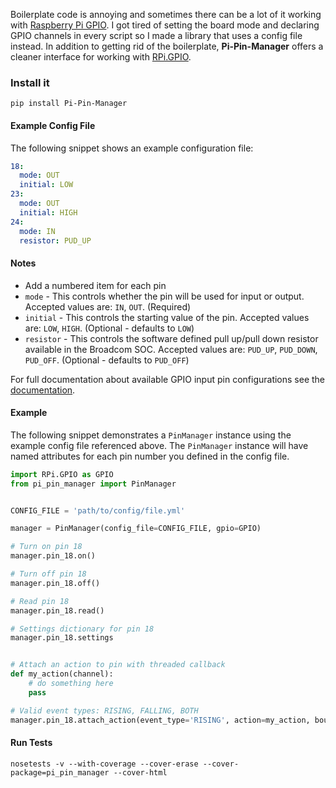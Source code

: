 Boilerplate code is annoying and sometimes there can be a lot of it working with [Raspberry Pi GPIO](https://pypi.python.org/pypi/RPi.GPIO). I got tired of setting the board mode and declaring GPIO channels in every script so I made a library that uses a config file instead. In addition to getting rid of the boilerplate, **Pi-Pin-Manager** offers a cleaner interface for working with [RPi.GPIO](https://pypi.python.org/pypi/RPi.GPIO).


### Install it

```
pip install Pi-Pin-Manager
```

#### Example Config File

The following snippet shows an example configuration file:

```yaml
18:
  mode: OUT
  initial: LOW
23:
  mode: OUT
  initial: HIGH
24:  
  mode: IN
  resistor: PUD_UP
```


#### Notes

* Add a numbered item for each pin
* `mode` - This controls whether the pin will be used for input or output. Accepted values are: `IN`, `OUT`. (Required)
* `initial` - This controls the starting value of the pin. Accepted values are: `LOW`, `HIGH`. (Optional - defaults to `LOW`)
* `resistor` - This controls the software defined pull up/pull down resistor available in the Broadcom SOC. Accepted values are: `PUD_UP`, `PUD_DOWN`, `PUD_OFF`. (Optional - defaults to `PUD_OFF`)

For full documentation about available GPIO input pin configurations see the [documentation](http://sourceforge.net/p/raspberry-gpio-python/wiki/Examples/).


#### Example

The following snippet demonstrates a `PinManager` instance using the example config file referenced above. The `PinManager` instance will have named attributes for each pin number you defined in the config file.

```python
import RPi.GPIO as GPIO
from pi_pin_manager import PinManager


CONFIG_FILE = 'path/to/config/file.yml'

manager = PinManager(config_file=CONFIG_FILE, gpio=GPIO)

# Turn on pin 18
manager.pin_18.on()

# Turn off pin 18
manager.pin_18.off()

# Read pin 18
manager.pin_18.read()

# Settings dictionary for pin 18
manager.pin_18.settings


# Attach an action to pin with threaded callback
def my_action(channel):
    # do something here
    pass

# Valid event types: RISING, FALLING, BOTH
manager.pin_18.attach_action(event_type='RISING', action=my_action, bounce=200)
```


#### Run Tests

```
nosetests -v --with-coverage --cover-erase --cover-package=pi_pin_manager --cover-html
```
